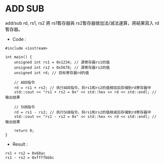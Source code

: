 
# ADD SUB

add/sub rd, rs1, rs2 將 rs1暫存器與 rs2暫存器做加法/減法運算，將結果寫入 rd暫存器。

* Code :
```
#include <iostream>

int main() {
    unsigned int rs1 = 0x1234; // 源寄存器rs1的值
    unsigned int rs2 = 0x5678; // 源寄存器rs2的值
    unsigned int rd; // 目标寄存器rd的值

    // ADD指令
    rd = rs1 + rs2; // 执行ADD指令，将rs1和rs2的值相加后存储到rd寄存器中
    std::cout << "rs1 + rs2 = 0x" << std::hex << rd << std::endl; // 输出结果

    // SUB指令
    rd = rs1 - rs2; // 执行SUB指令，将rs1和rs2的值相减后存储到rd寄存器中
    std::cout << "rs1 - rs2 = 0x" << std::hex << rd << std::endl; // 输出结果

    return 0;
}
```
* Result :
```
rs1 + rs2 = 0x68ac
rs1 - rs2 = 0xffffbbbc
```

